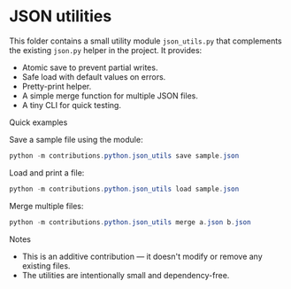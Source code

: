 # JSON utilities

This folder contains a small utility module `json_utils.py` that complements the existing `json.py` helper in the project. It provides:

- Atomic save to prevent partial writes.
- Safe load with default values on errors.
- Pretty-print helper.
- A simple merge function for multiple JSON files.
- A tiny CLI for quick testing.

Quick examples

Save a sample file using the module:

```powershell
python -m contributions.python.json_utils save sample.json
```

Load and print a file:

```powershell
python -m contributions.python.json_utils load sample.json
```

Merge multiple files:

```powershell
python -m contributions.python.json_utils merge a.json b.json
```

Notes

- This is an additive contribution — it doesn't modify or remove any existing files.
- The utilities are intentionally small and dependency-free.
